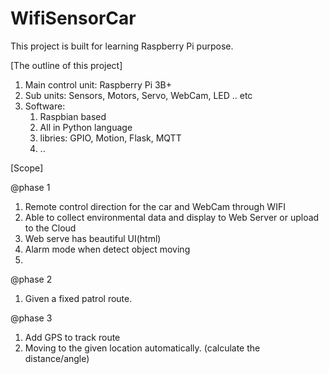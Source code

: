 # WifiSensorCar

This project is built for learning Raspberry Pi purpose.

[The outline of this project]
  1. Main control unit: Raspberry Pi 3B+
  2. Sub units: Sensors, Motors, Servo, WebCam, LED .. etc
  3. Software:
      1. Raspbian based
      2. All in Python language
      3. libries: GPIO, Motion, Flask, MQTT
      4. ..

[Scope]

@phase 1
  1. Remote control direction for the car and WebCam through WIFI
  2. Able to collect environmental data and display to Web Server or upload to the Cloud
  3. Web serve has beautiful UI(html)
  4. Alarm mode when detect object moving
  5. 

@phase 2
  1. Given a fixed patrol route.

@phase 3
  1. Add GPS to track route
  2. Moving to the given location automatically. (calculate the distance/angle)
